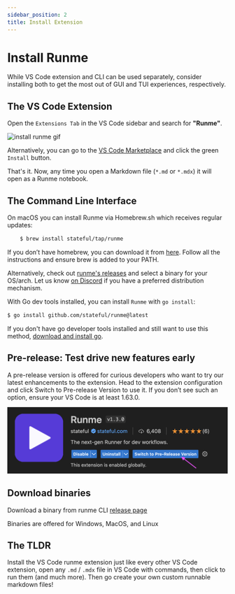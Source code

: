 ```yaml
---
sidebar_position: 2
title: Install Extension
---
```


# Install Runme

While VS Code extension and CLI can be used separately, consider installing both to get the most out of GUI and TUI experiences, respectively.

## The VS Code Extension

Open the `Extensions Tab` in the VS Code sidebar and search for **"Runme"**.

![install runme gif](../static/img/install.gif)

Alternatively, you can go to the [VS Code Marketplace](https://marketplace.visualstudio.com/items?itemName=stateful.runme) and click the green `Install` button.

That's it. Now, any time you open a Markdown file (`*.md` or `*.mdx`) it will open as a Runme notebook.

## The Command Line Interface

On macOS you can install Runme via Homebrew.sh which receives regular updates:

```sh
    $ brew install stateful/tap/runme
```

If you don’t have homebrew, you can download it from [here](https://github.com/degrammer/runme-getting-started/blob/main/img/https:/brew.sh). Follow all the instructions and ensure brew is added to your PATH.

Alternatively, check out [runme's releases](https://github.com/stateful/runme/releases) and select a binary for your OS/arch. Let us know [on Discord](https://discord.gg/stateful) if you have a preferred distribution mechanism.

With Go dev tools installed, you can install `Runme` with `go install`:

```sh
$ go install github.com/stateful/runme@latest
```

If you don't have go developer tools installed and still want to use this method, [download and install go](https://go.dev/doc/install).

## Pre-release: Test drive new features early

A pre-release version is offered for curious developers who want to try our latest enhancements to the extension. Head to the extension configuration and click Switch to Pre-release Version to use it. If you don’t see such an option, ensure your VS Code is at least 1.63.0.

![Find runme in vs code](../static/img/runme-in-vscode.png)

## Download binaries

Download a binary from runme CLI [release page](https://github.com/degrammer/runme-getting-started/blob/main/img/https:/github.com/stateful/runme/releases)

Binaries are offered for Windows, MacOS, and Linux

## The TLDR

Install the VS Code runme extension just like every other VS Code extension, open any `.md` / `.mdx` file in VS Code with commands, then click to run them (and much more). Then go create your own custom runnable markdown files!
